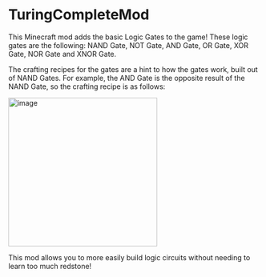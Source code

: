# TuringCompleteMod
This Minecraft mod adds the basic Logic Gates to the game! These logic gates are the following: NAND Gate, NOT Gate, AND Gate, OR Gate, XOR Gate, NOR Gate and XNOR Gate.

The crafting recipes for the gates are a hint to how the gates work, built out of NAND Gates. For example, the AND Gate is the opposite result of the NAND Gate, so the crafting recipe is as follows:

<img width="297" alt="image" src="https://github.com/user-attachments/assets/c9517912-0deb-4b1c-87bc-93dde423283f">

This mod allows you to more easily build logic circuits without needing to learn too much redstone!
